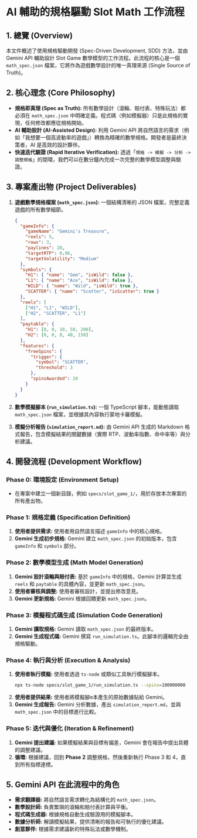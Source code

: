 # AI 輔助的規格驅動 Slot Math 工作流程

## 1. 總覽 (Overview)

本文件概述了使用規格驅動開發 (Spec-Driven Development, SDD) 方法，並由 Gemini API 輔助設計 Slot Game 數學模型的工作流程。此流程的核心是一個 `math_spec.json` 檔案，它將作為遊戲數學設計的唯一真理來源 (Single Source of Truth)。

## 2. 核心理念 (Core Philosophy)

- **規格即真理 (Spec as Truth):** 所有數學設計（滾輪、賠付表、特殊玩法）都必須在 `math_spec.json` 中明確定義。程式碼（例如模擬器）只是此規格的實現，任何修改都應從規格開始。
- **AI 輔助設計 (AI-Assisted Design):** 利用 Gemini API 將自然語言的需求（例如「我想要一個高波動率的遊戲」）轉換為精確的數學規格。開發者是最終決策者，AI 是高效的設計夥伴。
- **快速迭代驗證 (Rapid Iterative Verification):** 透過「`規格 -> 模擬 -> 分析 -> 調整規格`」的閉環，我們可以在數分鐘內完成一次完整的數學模型調整與驗證。

## 3. 專案產出物 (Project Deliverables)

1.  **遊戲數學規格檔案 (`math_spec.json`):**
    一個結構清晰的 JSON 檔案，完整定義遊戲的所有數學細節。
    ```json
    {
      "gameInfo": {
        "gameName": "Gemini's Treasure",
        "reels": 5,
        "rows": 3,
        "paylines": 20,
        "targetRTP": 0.96,
        "targetVolatility": "Medium"
      },
      "symbols": {
        "H1": { "name": "Gem", "isWild": false },
        "L1": { "name": "Ace", "isWild": false },
        "WILD": { "name": "Wild", "isWild": true },
        "SCATTER": { "name": "Scatter", "isScatter": true }
      },
      "reels": [
        ["H1", "L1", "WILD"],
        ["H2", "SCATTER", "L1"]
      ],
      "paytable": {
        "H1": [0, 0, 10, 50, 200],
        "H2": [0, 0, 8, 40, 150]
      },
      "features": {
        "freeSpins": {
          "trigger": {
            "symbol": "SCATTER",
            "threshold": 3
          },
          "spinsAwarded": 10
        }
      }
    }
    ```

2.  **數學模擬腳本 (`run_simulation.ts`):**
    一個 TypeScript 腳本，能動態讀取 `math_spec.json` 檔案，並根據其內容執行蒙地卡羅模擬。

3.  **模擬分析報告 (`simulation_report.md`):**
    由 Gemini API 生成的 Markdown 格式報告，包含模擬結果的關鍵數據（實際 RTP、波動率指數、命中率等）與分析建議。

## 4. 開發流程 (Development Workflow)

### Phase 0: 環境設定 (Environment Setup)
- 在專案中建立一個新目錄，例如 `specs/slot_game_1/`，用於存放本次專案的所有產出物。

### Phase 1: 規格定義 (Specification Definition)
1.  **使用者提供需求:** 使用者用自然語言描述 `gameInfo` 中的核心規格。
2.  **Gemini 生成初步規格:** Gemini 建立 `math_spec.json` 的初始版本，包含 `gameInfo` 和 `symbols` 部分。

### Phase 2: 數學模型生成 (Math Model Generation)
1.  **Gemini 設計滾輪與賠付表:** 基於 `gameInfo` 中的規格，Gemini 計算並生成 `reels` 和 `paytable` 的具體內容，並更新 `math_spec.json`。
2.  **使用者審核與調整:** 使用者審核設計，並提出修改意見。
3.  **Gemini 更新規格:** Gemini 根據回饋更新 `math_spec.json`。

### Phase 3: 模擬程式碼生成 (Simulation Code Generation)
1.  **Gemini 讀取規格:** Gemini 讀取 `math_spec.json` 的最終版本。
2.  **Gemini 生成程式碼:** Gemini 撰寫 `run_simulation.ts`。此腳本的邏輯完全由規格驅動。

### Phase 4: 執行與分析 (Execution & Analysis) 
1.  **使用者執行模擬:** 使用者透過 `ts-node` 或類似工具執行模擬腳本。
    ```bash
    npx ts-node specs/slot_game_1/run_simulation.ts --spins=100000000
    ```
2.  **使用者提供結果:** 使用者將模擬腳e本產生的原始數據貼給 Gemini。
3.  **Gemini 生成報告:** Gemini 分析數據，產出 `simulation_report.md`，並與 `math_spec.json` 中的目標進行比較。

### Phase 5: 迭代與優化 (Iteration & Refinement)
1.  **Gemini 提出建議:** 如果模擬結果與目標有偏差，Gemini 會在報告中提出具體的調整建議。
2.  **循環:** 根據建議，回到 **Phase 2** 調整規格，然後重新執行 Phase 3 和 4，直到所有指標達標。

## 5. Gemini API 在此流程中的角色

- **需求翻譯器:** 將自然語言需求轉化為結構化的 `math_spec.json`。
- **數學設計師:** 負責繁瑣的滾輪和賠付表計算與平衡。
- **程式碼生成器:** 根據規格自動生成驗證用的模擬腳本。
- **數據分析師:** 解讀模擬結果，提供清晰的報告和可執行的優化建議。
- **創意夥伴:** 根據需求建議新的特殊玩法或數學機制。
